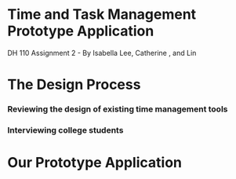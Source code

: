 # Time and Task Management Prototype Application
DH 110 Assignment 2 - By Isabella Lee, Catherine , and Lin 

# The Design Process

### Reviewing the design of existing time management tools


### Interviewing college students


# Our Prototype Application

